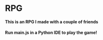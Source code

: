 # RPG

<h4>This is an RPG I made with a couple of friends</h4>
<h4>Run main.js in a Python IDE to play the game!</h4>
